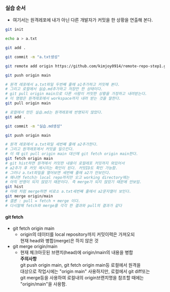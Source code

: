 ### 실습 순서

- 여기서는 원격레포에 내가 아닌 다른 개발자가 커밋을 한 상황을 연출해 본다.

```sh
git init

echo a > a.txt

git add .

git commit -m "a.txt생성"

git remote add origin https://github.com/kimjoy0914/remote-repo-step1.git

git push origin main

# 원격 레포에서 a.txt파일 두번째 줄에 a1추가하고 커밋해 본다.
# 그리고 로컬에서 실습.md추가하고 저장만 한 상태이다.
# git pull origin main으로 다른 사람이 커밋한 상황을 가정하고 내려받는다.
# 이 명령은 원격레포에서 workspace까지 내려 받는 것을 말한다.
git pull origin main

# 로컬에서 만든 실습.md는 원격레포에 반영되지 않았다.
git add .

git commit -m "실습.md생성"

git push origin main

# 원격 레포에서 a.txt파일 세번째 줄에 a2추가한다.
# 그리고 원격레포에서 커밋을 일으킨다.
# 이 때 git pull origin main 대신에 git fetch origin main한다.
git fetch origin main
# git hist하면 원격에서 커밋한 내용이 로컬레포 커밋까지 와있어서
# a2추가 후 커밋 메시지는 확인이 된다. 커밋ID도 확인 가능함.
# 그러나 a.txt파일을 열어보면 세번째 줄에 a2가 안보인다.
# 왜냐면 fetch는 local repo까지만 오고 working directory에는
# 아직 반영이 되지 않았기 때문이다. 즉 merge가 되지 않았기 때문에 안보임.
git hist
# 아래 처럼 merge하면 비로소 a.txt세번째 줄에서 a2문자열이 보인다.
git merge origin/main
# 결론 : pull = fetch + merge 이다.
# 다시말해 fetch와 merge를 각각 한 결과와 pull의 결과가 같다
```

#### git fetch

- git fetch origin main
  - origin의 데이터를 local repository까지 커밋이력은 가져오되  
    현재 head와 병합(merge)은 하지 않은 것
- git merge origin/main
  - 현재 체크아웃된 브랜치(head)에 origin/main의 내용을 병합  
    **주의사항**  
    git push origin main, git fetch origin main등 로컬에서 원격을  
    대상으로 작업시에는 "origin main" 사용하지만, 로컬에서 git diff또는  
    git merge등을 사용하여 로컬내의 origin브랜치명을 참조할 때에는  
    "origin/main"을 사용함.
